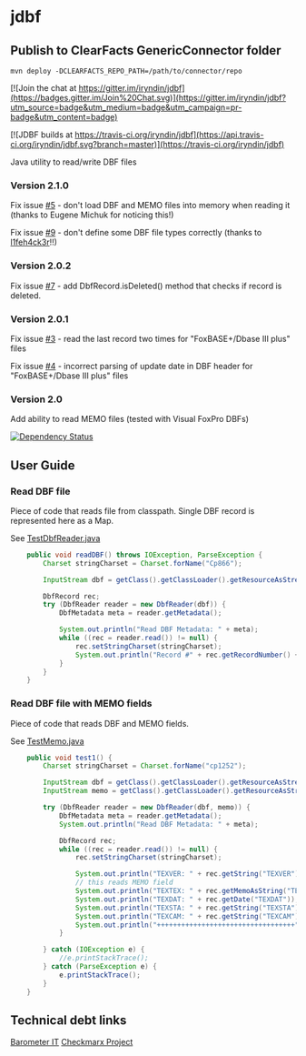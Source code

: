 jdbf
====

## Publish to ClearFacts GenericConnector folder

```
mvn deploy -DCLEARFACTS_REPO_PATH=/path/to/connector/repo
```

[![Join the chat at https://gitter.im/iryndin/jdbf](https://badges.gitter.im/Join%20Chat.svg)](https://gitter.im/iryndin/jdbf?utm_source=badge&utm_medium=badge&utm_campaign=pr-badge&utm_content=badge)

[![JDBF builds at https://travis-ci.org/iryndin/jdbf](https://api.travis-ci.org/iryndin/jdbf.svg?branch=master)](https://travis-ci.org/iryndin/jdbf)

Java utility to read/write DBF files

### Version 2.1.0

Fix issue [#5](https://github.com/iryndin/jdbf/issues/5) - don't load DBF and MEMO files into memory when reading it (thanks to Eugene Michuk for noticing this!)

Fix issue [#9](https://github.com/iryndin/jdbf/issues/9) - don't define some DBF file types correctly (thanks to [l1feh4ck3r](https://github.com/l1feh4ck3r)!!)

### Version 2.0.2

Fix issue [#7](https://github.com/iryndin/jdbf/issues/7) - add DbfRecord.isDeleted() method that checks if record is deleted.

### Version 2.0.1 

Fix issue [#3](https://github.com/iryndin/jdbf/issues/3) - read the last record two times for "FoxBASE+/Dbase III plus" files

Fix issue [#4](https://github.com/iryndin/jdbf/issues/4) - incorrect parsing of update date in DBF header for "FoxBASE+/Dbase III plus" files

### Version 2.0 

Add ability to read MEMO files (tested with Visual FoxPro DBFs)

[![Dependency Status](https://www.versioneye.com/user/projects/53c55ce7c4a986cbb3000002/badge.svg?style=flat)](https://www.versioneye.com/user/projects/53c55ce7c4a986cbb3000002)

## User Guide

### Read DBF file 

Piece of code that reads file from classpath. Single DBF record is represented here as a Map.

See [TestDbfReader.java](src/test/java/net/iryndin/jdbf/TestDbfReader.java)

```java
    public void readDBF() throws IOException, ParseException {
        Charset stringCharset = Charset.forName("Cp866");

        InputStream dbf = getClass().getClassLoader().getResourceAsStream("data1/gds_im.dbf");

        DbfRecord rec;
        try (DbfReader reader = new DbfReader(dbf)) {
            DbfMetadata meta = reader.getMetadata();

            System.out.println("Read DBF Metadata: " + meta);
            while ((rec = reader.read()) != null) {
                rec.setStringCharset(stringCharset);
                System.out.println("Record #" + rec.getRecordNumber() + ": " + rec.toMap());
            }
        }
    }
```

### Read DBF file with MEMO fields

Piece of code that reads DBF and MEMO fields. 

See [TestMemo.java](src/test/java/net/iryndin/jdbf/TestMemo.java)

```java
    public void test1() {
        Charset stringCharset = Charset.forName("cp1252");

        InputStream dbf = getClass().getClassLoader().getResourceAsStream("memo1/texto.dbf");
        InputStream memo = getClass().getClassLoader().getResourceAsStream("memo1/texto.fpt");

        try (DbfReader reader = new DbfReader(dbf, memo)) {
            DbfMetadata meta = reader.getMetadata();
            System.out.println("Read DBF Metadata: " + meta);

            DbfRecord rec;
            while ((rec = reader.read()) != null) {
                rec.setStringCharset(stringCharset);

                System.out.println("TEXVER: " + rec.getString("TEXVER"));
                // this reads MEMO field
                System.out.println("TEXTEX: " + rec.getMemoAsString("TEXTEX"));
                System.out.println("TEXDAT: " + rec.getDate("TEXDAT"));
                System.out.println("TEXSTA: " + rec.getString("TEXSTA"));
                System.out.println("TEXCAM: " + rec.getString("TEXCAM"));
                System.out.println("++++++++++++++++++++++++++++++++++");
            }

        } catch (IOException e) {
            //e.printStackTrace();
        } catch (ParseException e) {
            e.printStackTrace();
        }
    }
```

## Technical debt links

[Barometer IT](https://wolterskluwer.barometerit.com/b/system/041800002496)
[Checkmarx Project](https://test4tools.cchaxcess.com/CxWebClient/ProjectStateSummary.aspx?projectid=17866)